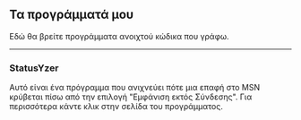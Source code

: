 ## Τα προγράμματά μου

Εδώ θα βρείτε προγράμματα ανοιχτού κώδικα που γράφω.

***

### StatusYzer

Αυτό είναι ένα πρόγραμμα που ανιχνεύει πότε μια επαφή στο MSN κρύβεται πίσω από την επιλογή "Εμφάνιση εκτός Σύνδεσης". Για περισσότερα κάντε κλικ στην σελίδα του προγράμματος.
